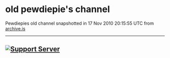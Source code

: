# old pewdiepie's channel

Pewdiepies old channel snapshotted in 17 Nov 2010 20:15:55 UTC from [archive.is](https://archive.is)

---
[![Support Server](https://img.shields.io/discord/591914197219016707.svg?label=Discord&logo=Discord&colorB=7289da&style=for-the-badge)](https://discord.gg/yfu3ywP)
---
